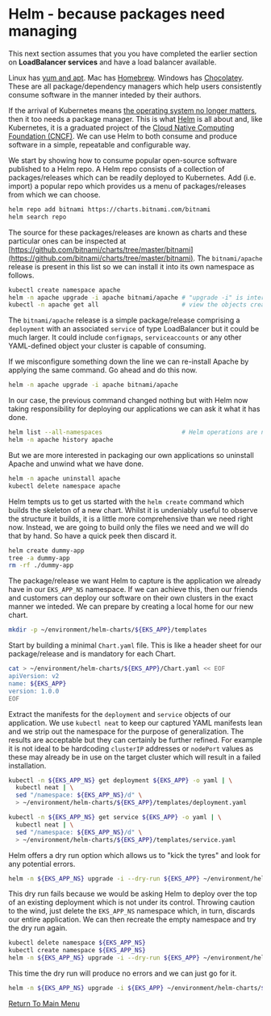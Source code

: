 # Helm - because packages need managing

This next section assumes that you you have completed the earlier section on **LoadBalancer services** and have a load balancer available.

Linux has [yum and apt](https://www.baeldung.com/linux/yum-and-apt).
Mac has [Homebrew](https://brew.sh/).
Windows has [Chocolatey](https://chocolatey.org/).
These are all package/dependency managers which help users consistently consume software in the manner inteded by their authors.

If the arrival of Kubernetes means [the operating system no longer matters](https://www.infoworld.com/article/3322120/sorry-linux-kubernetes-is-now-the-os-that-matters.html), then it too needs a package manager.
This is what [Helm](https://helm.sh/) is all about and, like Kubernetes, it is a graduated project of the [Cloud Native Computing Foundation (CNCF)](https://www.cncf.io/).
We can use Helm to both consume and produce software in a simple, repeatable and configurable way.

We start by showing how to consume popular open-source software published to a Helm repo.
A Helm repo consists of a collection of packages/releases which can be readily deployed to Kubernetes.
Add (i.e. import) a popular repo which provides us a menu of packages/releases from which we can choose.
```bash
helm repo add bitnami https://charts.bitnami.com/bitnami
helm search repo
```

The source for these packages/releases are known as charts and these particular ones can be inspected at [https://github.com/bitnami/charts/tree/master/bitnami](https://github.com/bitnami/charts/tree/master/bitnami).
The `bitnami/apache` release is present in this list so we can install it into its own namespace as follows.
```bash
kubectl create namespace apache
helm -n apache upgrade -i apache bitnami/apache # "upgrade -i" is interpreted as install or upgrade, as necessary
kubectl -n apache get all                       # view the objects created
```

The `bitnami/apache` release is a simple package/release comprising a `deployment` with an associated `service` of type LoadBalancer but it could be much larger.
It could include `configmaps`, `serviceaccounts` or any other YAML-defined object your cluster is capable of consuming.

If we misconfigure something down the line we can re-install Apache by applying the same command.
Go ahead and do this now.
```bash
helm -n apache upgrade -i apache bitnami/apache
```

In our case, the previous command changed nothing but with Helm now taking responsibility for deploying our applications we can ask it what it has done.
```bash
helm list --all-namespaces                      # Helm operations are namespaced by default
helm -n apache history apache
```

But we are more interested in packaging our own applications so uninstall Apache and unwind what we have done.
```bash
helm -n apache uninstall apache
kubectl delete namespace apache
```

Helm tempts us to get us started with the `helm create` command which builds the skeleton of a new chart.
Whilst it is undeniably useful to observe the structure it builds, it is a little more comprehensive than we need right now.
Instead, we are going to build only the files we need and we will do that by hand.
So have a quick peek then discard it.
```bash
helm create dummy-app
tree -a dummy-app
rm -rf ./dummy-app
```

The package/release we want Helm to capture is the application we already have in our `EKS_APP_NS` namespace.
If we can achieve this, then our friends and customers can deploy our software on their own clusters in the exact manner we inteded.
We can prepare by creating a local home for our new chart.
```bash
mkdir -p ~/environment/helm-charts/${EKS_APP}/templates
```

Start by building a minimal `Chart.yaml` file.
This is like a header sheet for our package/release and is mandatory for each Chart.
```bash
cat > ~/environment/helm-charts/${EKS_APP}/Chart.yaml << EOF 
apiVersion: v2
name: ${EKS_APP}
version: 1.0.0
EOF
```

Extract the manifests for the `deployment` and `service` objects of our application.
We use `kubectl neat` to keep our captured YAML manifests lean and we strip out the namespace for the purpose of generalization.
The results are acceptable but they can certainly be further refined.
For example it is not ideal to be hardcoding `clusterIP` addresses or `nodePort` values as these may already be in use on the target cluster which will result in a failed installation.
```bash
kubectl -n ${EKS_APP_NS} get deployment ${EKS_APP} -o yaml | \
  kubectl neat | \
  sed "/namespace: ${EKS_APP_NS}/d" \
  > ~/environment/helm-charts/${EKS_APP}/templates/deployment.yaml

kubectl -n ${EKS_APP_NS} get service ${EKS_APP} -o yaml | \
  kubectl neat | \
  sed "/namespace: ${EKS_APP_NS}/d" \
  > ~/environment/helm-charts/${EKS_APP}/templates/service.yaml
```

Helm offers a dry run option which allows us to "kick the tyres" and look for any potential errors.
```bash
helm -n ${EKS_APP_NS} upgrade -i --dry-run ${EKS_APP} ~/environment/helm-charts/${EKS_APP}
```

This dry run fails because we would be asking Helm to deploy over the top of an existing deployment which is not under its control.
Throwing caution to the wind, just delete the `EKS_APP_NS` namespace which, in turn, discards our entire application.
We can then recreate the empty namespace and try the dry run again.
```bash
kubectl delete namespace ${EKS_APP_NS}
kubectl create namespace ${EKS_APP_NS}
helm -n ${EKS_APP_NS} upgrade -i --dry-run ${EKS_APP} ~/environment/helm-charts/${EKS_APP}
```

This time the dry run will produce no errors and we can just go for it.
```bash
helm -n ${EKS_APP_NS} upgrade -i ${EKS_APP} ~/environment/helm-charts/${EKS_APP}
```

[Return To Main Menu](/README.md)

